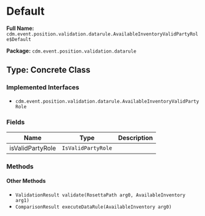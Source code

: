 # Default

**Full Name:** `cdm.event.position.validation.datarule.AvailableInventoryValidPartyRole$Default`

**Package:** `cdm.event.position.validation.datarule`

## Type: Concrete Class

### Implemented Interfaces

- `cdm.event.position.validation.datarule.AvailableInventoryValidPartyRole`

### Fields

| Name | Type | Description |
|------|------|-------------|
| isValidPartyRole | `IsValidPartyRole` |  |

### Methods

#### Other Methods

- `ValidationResult validate(RosettaPath arg0, AvailableInventory arg1)`
- `ComparisonResult executeDataRule(AvailableInventory arg0)`

